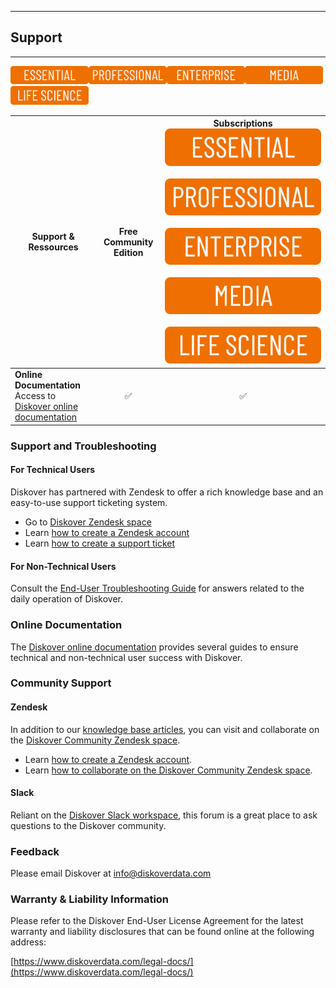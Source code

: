 ___
## Support
___


<img src="images/button_edition_essential.png" width="125"><img src="images/button_edition_professional.png" width="125"><img src="images/button_edition_enterprise.png" width="125"><img src="images/button_edition_media.png" width="125"><img src="images/button_edition_life_science.png" width="125">

| Support & Ressources | Free Community Edition | Subscriptions<br>![Image: Essential Edition Label](images/button_edition_essential.png)&nbsp;![Image: Professional Edition Label](images/button_edition_professional.png)&nbsp;![Image: Enterprise Edition Label](images/button_edition_enterprise.png)&nbsp;![Image: AJA Diskover Media Edition Label](images/button_edition_media.png)&nbsp;![Image: Diskover Life Science Edition Label](images/button_edition_life_science.png) |
| --- | :---: | :---: |
| **Online Documentation**<br>Access to [Diskover online documentation](https://docs.diskoverdata.com/) | ✅ | ✅ |






### Support and Troubleshooting

#### For Technical Users

Diskover has partnered with Zendesk to offer a rich knowledge base and an easy-to-use support ticketing system.

- Go to [Diskover Zendesk space](https://diskoverdata.zendesk.com/)
- Learn [how to create a Zendesk account](https://docs.diskoverdata.com/tech_support_and_troubleshooting/#create-a-zendesk-account)
- Learn [how to create a support ticket](https://docs.diskoverdata.com/tech_support_and_troubleshooting/)

#### For Non-Technical Users

Consult the [End-User Troubleshooting Guide](https://docs.diskoverdata.com/diskover_troubleshooting_end_user/) for answers related to the daily operation of Diskover.

### Online Documentation

The [Diskover online documentation](https://docs.diskoverdata.com/) provides several guides to ensure technical and non-technical user success with Diskover.

### Community Support

#### Zendesk

In addition to our [knowledge base articles](https://diskoverdata.zendesk.com/), you can visit and collaborate on the [Diskover Community Zendesk space](https://support.diskoverdata.com/hc/en-us/community/topics).

- Learn [how to create a Zendesk account](https://docs.diskoverdata.com/tech_support_and_troubleshooting/#create-a-zendesk-account).
- Learn [how to collaborate on the Diskover Community Zendesk space](https://docs.diskoverdata.com/tech_support_and_troubleshooting/#diskover-community).

#### Slack

Reliant on the [Diskover Slack workspace](https://diskoverworkspace.slack.com/ssb/redirect#/), this forum is a great place to ask questions to the Diskover community.

### Feedback

Please email Diskover at [info@diskoverdata.com](mailto:info@diskoverdata.com)

### Warranty & Liability Information

Please refer to the Diskover End-User License Agreement for the latest warranty and liability disclosures that can be found online at the following address:  

[https://www.diskoverdata.com/legal-docs/](https://www.diskoverdata.com/legal-docs/)
